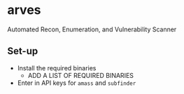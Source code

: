 # arves
Automated Recon, Enumeration, and Vulnerability Scanner

## Set-up
- Install the required binaries
    - ADD A LIST OF REQUIRED BINARIES
- Enter in API keys for `amass` and `subfinder`